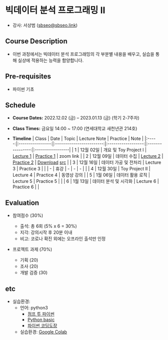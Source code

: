 # 빅데이터 분석 프로그래밍 II
* 강사: 서상범 (sbseo@sbseo.link)
  

## Course Description
* 이번 과정에서는 빅데이터 분석 프로그래밍의 각 부분별 내용을 배우고, 실습을 통해 실상에 적용하는 능력을 함양합니다.


## Pre-requisites  
* 파이썬 기초


## Schedule
* **Course Dates:** 2022.12.02 (금) – 2023.01.13 (금) (학기 2-7주차)

* **Class Times:** 금요일 14:00 ~ 17:00 (연세대학교 새천년관 214호)

* **Timeline**
    | Class | Date             | Topic                    | Lecture Note       | Practice         | Note             |
    |:-----:|:----------------:|:------------------------:|:------------------:|:----------------:|:-----------------|
    | 1     | 12월 02일        | 개요 및 Toy Project I    | [Lecture 1]        | [Practice 1]     | zoom link        |
    | 2     | 12월 09일        | 데이터 수집              | [Lecture 2]        | [Practice 2]     | [Download] [src]  |
    | 3     | 12월 16일        | 데이터 가공 및 전처리    |  Lecture 3         |  Practice 3      |                  |
    | -     | 휴강             | -                        | -                  | -                |                  |
    | 4     | 12월 30일        | Toy Project II           |  Lecture 4         |  Practice 4      | 동영상 강의      |
    | 5     | 1월 06일         | 데이터 활용 로직         |  Lecture 5         |  Practice 5      |                  |
    | 6     | 1월 13일         | 데이터 분석 및 시각화    |  Lecture 6         |  Practice 6      |                  |

    [Lecture 1]: lecture_note/01.pdf
    [Practice 1]: practice/01.ipynb
    [Lecture 2]: lecture_note/02.pdf
    [Practice 2]: practice/02.ipynb
    [Download]: https://drive.google.com/file/d/1PBPIxNAqQHKFTnAwse-GHV52npc20AN1/view?usp=sharing
    [src]: https://drive.google.com/drive/u/0/folders/14HN_F7xr3p1TwuW6bgKLN2XiiJc9jbN5


## Evaluation
* 참여점수 (30%)
    * 출석: 총 6회 (5% x 6 = 30%)
    * 지각: 강의시작 후 20분 이내
    * 비고: 코로나 확진 외에는 오프라인 출석만 인정

* 프로젝트 과제 (70%)
    * 기획 (20)
    * 조사 (20)
    * 개발 검증 (30)


## etc
* 실습환경:
  * 언어: python3   
    * [점프 투 파이썬](https://wikidocs.net/book/1) 
    * [Python basic](https://wikidocs.net/book/1553) 
    * [파이썬 코딩도장](https://dojang.io/course/view.php?id=7)
  * 실습환경: [Google Colab](https://colab.research.google.com/notebooks/welcome.ipynb)     
